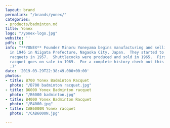 ```yaml
---
layout: brand
permalink: "/brands/yonex/"
categories:
- products/badminton.md
title: Yonex
logo: "/yonex-logo.jpg"
website: ''
pdfs: []
info: "**YONEX** Founder Minoru Yoneyama begins manufacturing and selling wooden products
  in 1946 in Niigata Prefecture, Nagaoka City, Japan.  They started to make badminton
  racquets in 1957.  Shuttlecocks were produced and sold in 1965.  First aluminum
  racquet goes on sale in 1969.  For a complete history check out this [link](https://www.yonex.co.jp/company/en/about/history/)
  ;)"
date: '2019-03-29T22:38:49.000+00:00'
photos:
- title: B700 Yonex Badminton Racquet
  photo: "/B700 badminton racquet.jpg"
- title: B6000 Yonex Badminton racquet
  photo: "/B6000 badminton.jpg"
- title: B4000 Yonex Badminton Racquet
  photo: "/B4000.jpg"
- title: CAB6000N Yonex racquet
  photo: "/CAB6000N.jpg"

---
```

